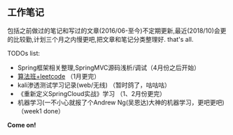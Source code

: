## 工作笔记
包括之前做过的笔记和写过的文章(2016/06-至今)不定期更新,最近(2018/10)会更的比较勤,计划三个月之内慢更吧,把文章和笔记分类整理好.
that's all.

TODOs list:
- Spring框架相关整理,SpringMVC源码浅析/调试（4月份之后开始）
- [算法班+leetcode](https://github.com/JonXia/alg-nowcoder) （1月更完）
- kali渗透测试学习记录(web/无线) （暂时鸽了，咕咕咕）
- 《重新定义SpringCloud实战》学习 （1、2月份更完）
- 机器学习(一不小心就报了个Andrew Ng(吴恩达)大神的机器学习，更吧更吧) （week1 done）

**Come on!**